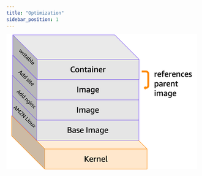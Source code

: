 ```yaml
---
title: "Optimization"
sidebar_position: 1
---
```


![container-layers](./java/images/container-layers.png)
